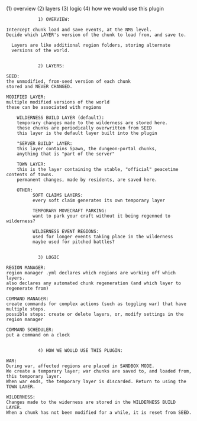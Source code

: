 (1) overview (2) layers (3) logic (4) how we would use this plugin

                1) OVERVIEW:

    Intercept chunk load and save events, at the NMS level.
    Decide which LAYER's version of the chunk to load from, and save to.

      Layers are like additional region folders, storing alternate
      versions of the world.  


                2) LAYERS:

    SEED: 
    the unmodified, from-seed version of each chunk
    stored and NEVER CHANGED.

    MODIFIED LAYER: 
    multiple modified versions of the world
    these can be associated with regions           

        WILDERNESS BUILD LAYER (default):
        temporary changes made to the wilderness are stored here.
        these chunks are periodically overwritten from SEED
        this layer is the default layer built into the plugin

        "SERVER BUILD" LAYER:
        this layer contains Spawn, the dungeon-portal chunks, 
        anything that is "part of the server"

        TOWN LAYER:
        this is the layer containing the stable, "official" peacetime contents of towns.
        permanent changes, made by residents, are saved here.

        OTHER:  
              SOFT CLAIMS LAYERS: 
              every soft claim generates its own temporary layer

              TEMPORARY MOVECRAFT PARKING:
              want to park your craft without it being regenned to wilderness?

              WILDERNESS EVENT REGIONS:
              used for longer events taking place in the wilderness
              maybe used for pitched battles?


                3) LOGIC

    REGION MANAGER:
    region manager .yml declares which regions are working off which layers.
    also declares any automated chunk regeneration (and which layer to regenerate from)  

    COMMAND MANAGER:
    create commands for complex actions (such as toggling war) that have multiple steps.
    possible steps: create or delete layers, or, modify settings in the region manager 

    COMMAND SCHEDULER:
    put a command on a clock


                4) HOW WE WOULD USE THIS PLUGIN:

    WAR:
    During war, affected regions are placed in SANDBOX MODE. 
    We create a temporary layer; war chunks are saved to, and loaded from, this temporary layer.
    When war ends, the temporary layer is discarded. Return to using the TOWN LAYER.

    WILDERNESS:
    Changes made to the widerness are stored in the WILDERNESS BUILD LAYER.
    When a chunk has not been modified for a while, it is reset from SEED.
  
